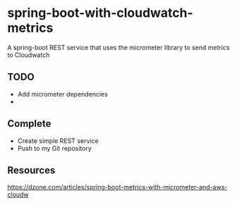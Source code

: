 # spring-boot-with-cloudwatch-metrics
A spring-boot REST service that uses the micrometer library to send metrics to Cloudwatch
## TODO
- Add micrometer dependencies
- 

## Complete
- Create simple REST service
- Push to my Git repository

## Resources
https://dzone.com/articles/spring-boot-metrics-with-micrometer-and-aws-cloudw
